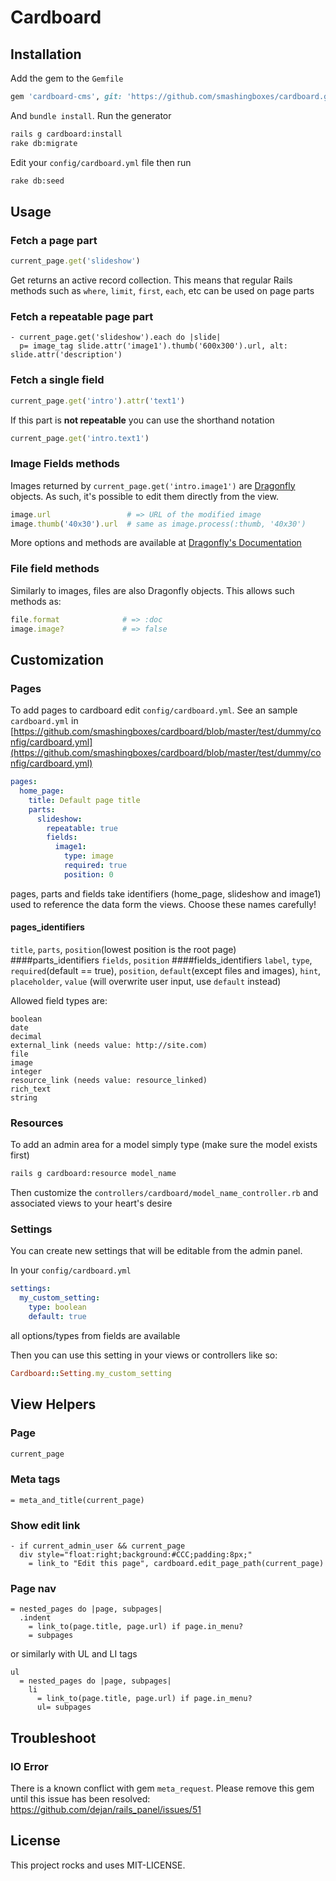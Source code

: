 # Cardboard

## Installation

Add the gem to the `Gemfile`

```ruby
gem 'cardboard-cms', git: 'https://github.com/smashingboxes/cardboard.git', require: 'cardboard'
```

And `bundle install`. Run the generator

```sh
rails g cardboard:install
rake db:migrate
```

Edit your `config/cardboard.yml` file then run

```sh
rake db:seed
```


## Usage

### Fetch a page part
```ruby
current_page.get('slideshow')
```
Get returns an active record collection. This means that regular Rails methods such as `where`, `limit`, `first`, `each`, etc can be used on page parts

### Fetch a repeatable page part
```slim
- current_page.get('slideshow').each do |slide| 
  p= image_tag slide.attr('image1').thumb('600x300').url, alt: slide.attr('description')
```
### Fetch a single field
```ruby
current_page.get('intro').attr('text1')
```
If this part is **not repeatable** you can use the shorthand notation

```ruby
current_page.get('intro.text1')
```
### Image Fields methods
Images returned by `current_page.get('intro.image1')` are [Dragonfly](http://markevans.github.io/dragonfly/) objects. As such, it's possible to edit them directly from the view.

```ruby
image.url                 # => URL of the modified image
image.thumb('40x30').url  # same as image.process(:thumb, '40x30')
```
More options and methods are available at [Dragonfly's Documentation](http://markevans.github.io/dragonfly/file.ImageMagick.html)


### File field methods
Similarly to images, files are also Dragonfly objects. This allows such methods as:

```ruby
file.format              # => :doc
image.image?             # => false
```

## Customization
### Pages
To add pages to cardboard edit `config/cardboard.yml`. See an sample `cardboard.yml` in [https://github.com/smashingboxes/cardboard/blob/master/test/dummy/config/cardboard.yml](https://github.com/smashingboxes/cardboard/blob/master/test/dummy/config/cardboard.yml)

```yml
pages:
  home_page:
    title: Default page title
    parts:
      slideshow:
        repeatable: true
        fields:
          image1:
            type: image
            required: true
            position: 0
```

pages, parts and fields take identifiers (home_page, slideshow and image1) used to reference the data form the views. Choose these names carefully!

#### pages_identifiers
`title`, `parts`, `position`(lowest position is the root page)
####parts_identifiers
`fields`, `position`
####fields_identifiers
`label`, `type`, `required`(default == true), `position`, `default`(except files and images), `hint`, `placeholder`, `value` (will overwrite user input, use `default` instead)

Allowed field types are:

```
boolean
date
decimal
external_link (needs value: http://site.com)
file
image
integer
resource_link (needs value: resource_linked)
rich_text
string
```

### Resources
To add an admin area for a model simply type (make sure the model exists first)

```sh
rails g cardboard:resource model_name
```

Then customize the `controllers/cardboard/model_name_controller.rb` and associated views to your heart's desire


### Settings
You can create new settings that will be editable from the admin panel. 

In your `config/cardboard.yml`

```yml
settings:
  my_custom_setting:
    type: boolean
    default: true
```
all options/types from fields are available

Then you can use this setting in your views or controllers like so:

```ruby
Cardboard::Setting.my_custom_setting
```

## View Helpers
### Page
```ruby
current_page
```
### Meta tags
```slim
= meta_and_title(current_page)
```
### Show edit link
```slim
- if current_admin_user && current_page
  div style="float:right;background:#CCC;padding:8px;"
    = link_to "Edit this page", cardboard.edit_page_path(current_page)
```
### Page nav
```slim
= nested_pages do |page, subpages|
  .indent
    = link_to(page.title, page.url) if page.in_menu?
    = subpages
```
or similarly with UL and LI tags

```slim
ul
  = nested_pages do |page, subpages|
    li
      = link_to(page.title, page.url) if page.in_menu?
      ul= subpages
```

## Troubleshoot
### IO Error
There is a known conflict with gem `meta_request`. Please remove this gem until this issue has been resolved:
https://github.com/dejan/rails_panel/issues/51

## License
This project rocks and uses MIT-LICENSE.
